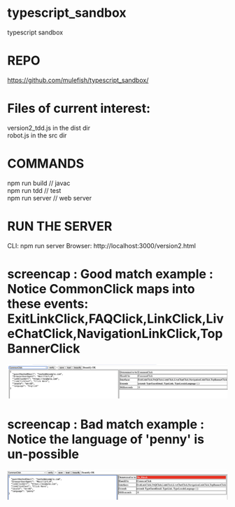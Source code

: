 # typescript_sandbox
typescript sandbox

# REPO
https://github.com/mulefish/typescript_sandbox/

# Files of current interest:
version2_tdd.js in the dist dir  
robot.js in the src dir  


# COMMANDS
npm run build // javac    
npm run tdd // test   
npm run server // web server  

# RUN THE SERVER
CLI: npm run server
Browser: http://localhost:3000/version2.html

# screencap : Good match example : Notice CommonClick maps into these events: ExitLinkClick,FAQClick,LinkClick,LiveChatClick,NavigationLinkClick,TopBannerClick

![image1.png](./image1.png)

# screencap : Bad match example : Notice the language of 'penny' is un-possible
![image2.png](./image2.png)
